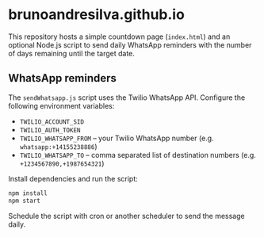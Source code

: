 # brunoandresilva.github.io

This repository hosts a simple countdown page (`index.html`) and an optional Node.js script to send daily WhatsApp reminders with the number of days remaining until the target date.

## WhatsApp reminders

The `sendWhatsapp.js` script uses the Twilio WhatsApp API. Configure the following environment variables:

- `TWILIO_ACCOUNT_SID`
- `TWILIO_AUTH_TOKEN`
- `TWILIO_WHATSAPP_FROM` – your Twilio WhatsApp number (e.g. `whatsapp:+14155238886`)
- `TWILIO_WHATSAPP_TO` – comma separated list of destination numbers (e.g. `+1234567890,+1987654321`)

Install dependencies and run the script:

```bash
npm install
npm start
```

Schedule the script with cron or another scheduler to send the message daily.

